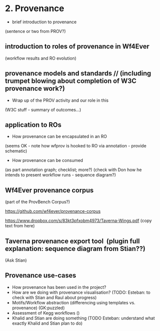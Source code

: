 # 2. Provenance

- brief introduction to provenance

(sentence or two from PROV?)

## introduction to roles of provenance in Wf4Ever

(workflow results and RO evolution)

## provenance models and standards // (including trumpet blowing about completion of W3C provenance work?) 

  - Wrap up of the PROV activity and our role in this

(W3C stuff - summary of outcomes...)

## application to ROs

- How provenance can be encapsulated in an RO

(seems OK - note how wfprov is hooked to RO via annotation - provide schematic)

- How provenance can be consumed

(as part annotation graph; checklist; more?)
(check with Don how he intends to present workflow runs - sequence diagram?)

## Wf4Ever provenance corpus

(part of the ProvBench Corpus?)

https://github.com/wf4ever/provenance-corpus

https://www.dropbox.com/s/83kt3pfxobm4973/Taverna-Wings.pdf (copy text from here)


## Taverna provenance export tool  (plugin full explanation: sequence diagram from Stian??)

(Ask Stian)


## Provenance use-cases

- How provenance has been used in the project?
- How are we doing with provenance visualisation? (TODO: Esteban: to check with Stian and Raul about progress)
- Motifs/Workflow abstraction (differencing using templates vs. provenance) (GK:puzzled)
- Assessment of Kegg workflows ()
- Khalid and Stian are doing something (TODO Esteban: understand what exactly Khalid and Stian plan to do)

